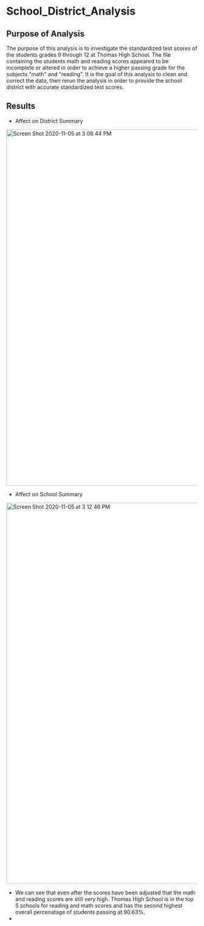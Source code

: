 # School_District_Analysis

## Purpose of Analysis
The purpose of this analysis is to investigate the standardized test scores of the students grades 9 through 12 at Thomas High School. The file containing the students math and reading scores appeared to be incomplete or altered in order to achieve a higher passing grade for the subjects "math" and "reading". It is the goal of this analysis to clean and correct the data, then rerun the analysis in order to provide the school district with accurate standardized test scores. 

## Results 
* Affect on District Summary
 <img width="936" alt="Screen Shot 2020-11-05 at 3 08 44 PM" src="https://user-images.githubusercontent.com/71112085/98306538-e7c64780-1f78-11eb-9cd4-f230128f7b14.png">

* Affect on School Summary
 <img width="1002" alt="Screen Shot 2020-11-05 at 3 12 46 PM" src="https://user-images.githubusercontent.com/71112085/98307862-a5ead080-1f7b-11eb-88d0-eb7bc744e488.png">


* We can see that even after the scores have been adjusted that the math and reading scores are still very high. Thomas High School is in the top 5 schools for reading and math scores and has the second highest overall percenatage of students passing at 90.63%. 
*
